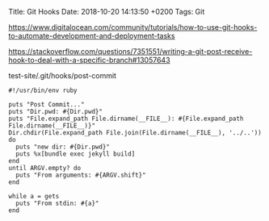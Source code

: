 Title:  Git Hooks
Date:   2018-10-20 14:13:50 +0200
Tags: Git


<https://www.digitalocean.com/community/tutorials/how-to-use-git-hooks-to-automate-development-and-deployment-tasks>

<https://stackoverflow.com/questions/7351551/writing-a-git-post-receive-hook-to-deal-with-a-specific-branch#13057643>

test-site/.git/hooks/post-commit 

```
#!/usr/bin/env ruby

puts "Post Commit..."
puts "Dir.pwd: #{Dir.pwd}"
puts "File.expand_path File.dirname(__FILE__): #{File.expand_path File.dirname(__FILE__)}"
Dir.chdir(File.expand_path File.join(File.dirname(__FILE__), '../..')) do
  puts "new dir: #{Dir.pwd}"
  puts %x[bundle exec jekyll build]
end
until ARGV.empty? do
  puts "From arguments: #{ARGV.shift}"
end

while a = gets
  puts "From stdin: #{a}"
end
```
